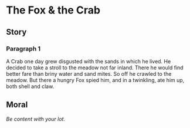 
# The Fox & the Crab

## Story


### Paragraph 1

A Crab one day grew disgusted with the sands in which he lived. He decided to take a stroll to the meadow not far inland. There he would find better fare than briny water and sand mites. So off he crawled to the meadow. But there a hungry Fox spied him, and in a twinkling, ate him up, both shell and claw.



## Moral

_Be content with your lot._

